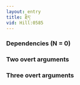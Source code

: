 ```yaml
---
layout: entry
title: རྗིད་
vid: Hill:0585
---
```

### Dependencies (N = 0)


### Two overt arguments


### Three overt arguments
